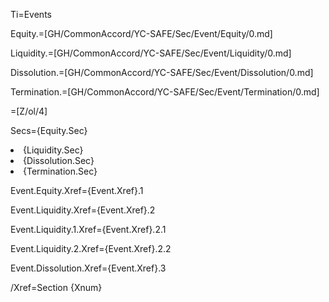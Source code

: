 Ti=Events

Equity.=[GH/CommonAccord/YC-SAFE/Sec/Event/Equity/0.md]

Liquidity.=[GH/CommonAccord/YC-SAFE/Sec/Event/Liquidity/0.md]

Dissolution.=[GH/CommonAccord/YC-SAFE/Sec/Event/Dissolution/0.md]

Termination.=[GH/CommonAccord/YC-SAFE/Sec/Event/Termination/0.md]

=[Z/ol/4]

Secs={Equity.Sec}<li>{Liquidity.Sec}<li>{Dissolution.Sec}<li>{Termination.Sec}

Event.Equity.Xref={Event.Xref}.1

Event.Liquidity.Xref={Event.Xref}.2

Event.Liquidity.1.Xref={Event.Xref}.2.1

Event.Liquidity.2.Xref={Event.Xref}.2.2

Event.Dissolution.Xref={Event.Xref}.3

/Xref=Section {Xnum}
